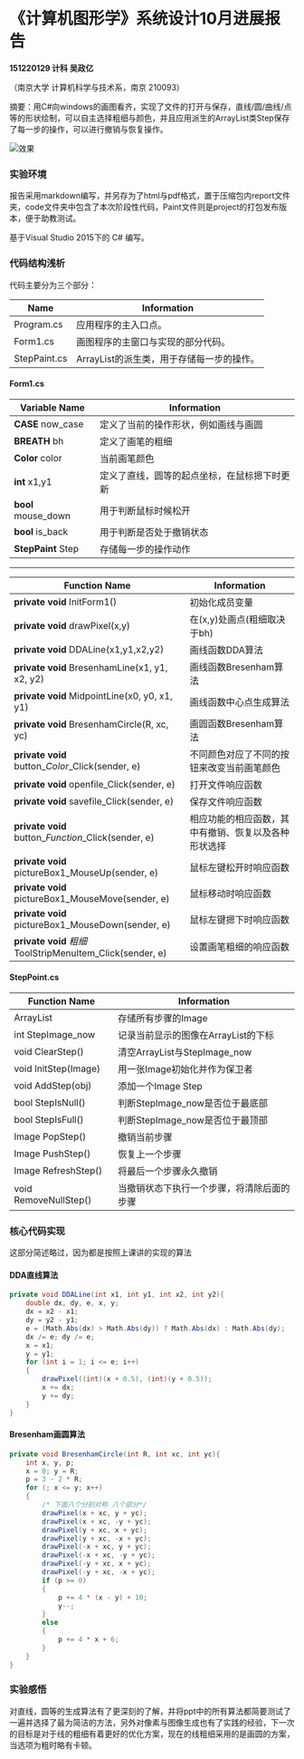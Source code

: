 # 《计算机图形学》系统设计10月进展报告

**151220129 计科 吴政亿**

（南京大学 计算机科学与技术系，南京 210093）

摘要：用C#向windows的画图看齐，实现了文件的打开与保存，直线/圆/曲线/点 等的形状绘制，可以自主选择粗细与颜色，并且应用派生的ArrayList类Step保存了每一步的操作，可以进行撤销与恢复操作。

![效果](http://img.blog.csdn.net/20171030181835041?watermark/2/text/aHR0cDovL2Jsb2cuY3Nkbi5uZXQvanVzdGljZTA=/font/5a6L5L2T/fontsize/400/fill/I0JBQkFCMA==/dissolve/70/gravity/SouthEast)

### 实验环境

报告采用markdown编写，并另存为了html与pdf格式，置于压缩包内report文件夹，code文件夹中包含了本次阶段性代码，Paint文件则是project的打包发布版本，便于助教测试。

基于Visual Studio 2015下的 C# 编写。

### 代码结构浅析
代码主要分为三个部分：

Name         | Information
-------------|-----------------------------------------
Program.cs   | 应用程序的主入口点。
Form1.cs     | 画图程序的主窗口与实现的部分代码。
StepPaint.cs | ArrayList的派生类，用于存储每一步的操作。

#### Form1.cs

Variable Name       | Information
--------------------|--------------------------------------------
**CASE** now_case   | 定义了当前的操作形状，例如画线与画圆
**BREATH** bh       | 定义了画笔的粗细
**Color** color     | 当前画笔颜色
**int** x1,y1       | 定义了直线，圆等的起点坐标，在鼠标摁下时更新
**bool** mouse_down | 用于判断鼠标时候松开
**bool** is_back    | 用于判断是否处于撤销状态
**StepPaint** Step  | 存储每一步的操作动作

---

Function Name                                             | Information
----------------------------------------------------------|----------------------------------------------------
**private void** InitForm1()                              | 初始化成员变量
**private void** drawPixel(x,y)                           | 在(x,y)处画点(粗细取决于bh)
**private void** DDALine(x1,y1,x2,y2)                     | 画线函数DDA算法
**private void** BresenhamLine(x1, y1, x2, y2)            | 画线函数Bresenham算法
**private void** MidpointLine(x0, y0, x1, y1)             | 画线函数中心点生成算法
**private void** BresenhamCircle(R, xc, yc)               | 画圆函数Bresenham算法
**private void** button_*Color*_Click(sender, e)          | 不同颜色对应了不同的按钮来改变当前画笔颜色
**private void** openfile_Click(sender, e)                | 打开文件响应函数
**private void** savefile_Click(sender, e)                | 保存文件响应函数
**private void** button_*Function*_Click(sender, e)       | 相应功能的相应函数，其中有撤销、恢复以及各种形状选择
**private void** pictureBox1_MouseUp(sender, e)           | 鼠标左键松开时响应函数
**private void** pictureBox1_MouseMove(sender, e)         | 鼠标移动时响应函数
**private void** pictureBox1_MouseDown(sender, e)         | 鼠标左键摁下时响应函数
**private void** *粗细*ToolStripMenuItem_Click(sender, e) | 设置画笔粗细的响应函数

#### StepPoint.cs

Function Name         | Information
----------------------|-------------------------------------------
ArrayList             | 存储所有步骤的Image
int StepImage_now     | 记录当前显示的图像在ArrayList的下标
void ClearStep()      | 清空ArrayList与StepImage_now
void InitStep(Image)  | 用一张Image初始化并作为保卫者
void AddStep(obj)     | 添加一个Image Step
bool StepIsNull()     | 判断StepImage_now是否位于最底部
bool StepIsFull()     | 判断StepImage_now是否位于最顶部
Image PopStep()       | 撤销当前步骤
Image PushStep()      | 恢复上一个步骤
Image RefreshStep()   | 将最后一个步骤永久撤销
void RemoveNullStep() | 当撤销状态下执行一个步骤，将清除后面的步骤

### 核心代码实现

这部分简述略过，因为都是按照上课讲的实现的算法

#### DDA直线算法

```c#
private void DDALine(int x1, int y1, int x2, int y2){
    double dx, dy, e, x, y;
    dx = x2 - x1;
    dy = y2 - y1;
    e = (Math.Abs(dx) > Math.Abs(dy)) ? Math.Abs(dx) : Math.Abs(dy);
    dx /= e; dy /= e;
    x = x1;
    y = y1;
    for (int i = 1; i <= e; i++)
    {
        drawPixel((int)(x + 0.5), (int)(y + 0.5));
        x += dx;
        y += dy;
    }
}

```

#### Bresenham画圆算法

```c#
private void BresenhamCircle(int R, int xc, int yc){
    int x, y, p;
    x = 0; y = R;
    p = 3 - 2 * R;
    for (; x <= y; x++)
    {
        /* 下面八个分别对称 八个部分*/
        drawPixel(x + xc, y + yc);
        drawPixel(x + xc, -y + yc);
        drawPixel(y + xc, x + yc);
        drawPixel(y + xc, -x + yc);
        drawPixel(-x + xc, y + yc);
        drawPixel(-x + xc, -y + yc);
        drawPixel(-y + xc, x + yc);
        drawPixel(-y + xc, -x + yc);
        if (p >= 0)
        {
            p += 4 * (x - y) + 10;
            y--;
        }
        else
        {
            p += 4 * x + 6;
        }
    }
}
```

### 实验感悟

对直线，圆等的生成算法有了更深刻的了解，并将ppt中的所有算法都简要测试了一遍并选择了最为简洁的方法，另外对像素与图像生成也有了实践的经验，下一次的目标是对于线的粗细有着更好的优化方案，现在的线粗细采用的是画圆的方案，当选项为粗时略有卡顿。
